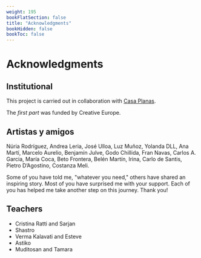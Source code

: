 ```yaml
---
weight: 195
bookFlatSection: false
title: "Acknowledgments"
bookHidden: false
bookToc: false
---
```


# Acknowledgments

## Institutional

This project is carried out in collaboration with [Casa Planas](https://casaplanas.org/).

The _first part_ was funded by Creative Europe.

## Artistas y amigos

Núria Rodríguez, Andrea Leria, José Ulloa, Luz Muñoz, Yolanda DLL, Ana Martí, Marcelo Aurelio, Benjamín Julve, Godo
Chillida, Fran Navas, Carlos A. Garcia, María Coca, Beto Frontera, Belén Martín, Irina, Carlo de Santis, Pietro
D’Agostino, Costanza Meli.

Some of you have told me, "whatever you need," others have shared an inspiring story. Most of you have surprised me with
your support. Each of you has helped me take another step on this journey. Thank you!

## Teachers

- Cristina Ratti and Sarjan
- Shastro
- Verma Kalavati and Esteve
- Astiko
- Muditosan and Tamara


